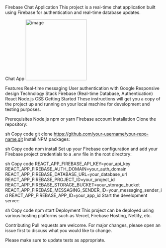 Firebase Chat Application
This project is a real-time chat application built using Firebase for authentication and real-time database updates.

Chat App 
<img width="196" alt="image" src="https://github.com/MatanSultan/firebase-chat/assets/88273616/fb24ea01-2f25-464d-862f-e9162d86326f">

Features
Real-time messaging
User authentication with Google
Responsive design
Technology Stack
Firebase (Real-time Database, Authentication)
React
Node.js
CSS
Getting Started
These instructions will get you a copy of the project up and running on your local machine for development and testing purposes.

Prerequisites
Node.js
npm or yarn
Firebase account
Installation
Clone the repository:

sh
Copy code
git clone https://github.com/your-username/your-repo-name.git
Install NPM packages:

sh
Copy code
npm install
Set up your Firebase configuration and add your Firebase project credentials to a .env file in the root directory:

sh
Copy code
REACT_APP_FIREBASE_API_KEY=your_api_key
REACT_APP_FIREBASE_AUTH_DOMAIN=your_auth_domain
REACT_APP_FIREBASE_DATABASE_URL=your_database_url
REACT_APP_FIREBASE_PROJECT_ID=your_project_id
REACT_APP_FIREBASE_STORAGE_BUCKET=your_storage_bucket
REACT_APP_FIREBASE_MESSAGING_SENDER_ID=your_messaging_sender_id
REACT_APP_FIREBASE_APP_ID=your_app_id
Start the development server:

sh
Copy code
npm start
Deployment
This project can be deployed using various hosting platforms such as Vercel, Firebase Hosting, Netlify, etc.

Contributing
Pull requests are welcome. For major changes, please open an issue first to discuss what you would like to change.

Please make sure to update tests as appropriate.

